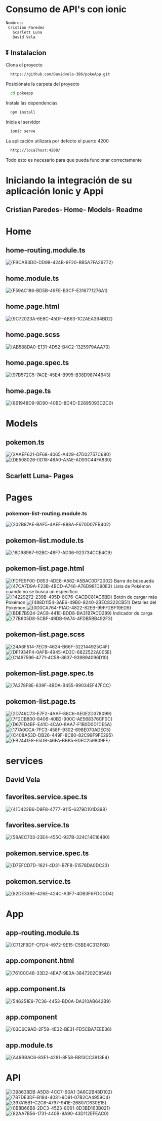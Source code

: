 
# Consumo de API's con ionic

   ```bash
  Nombres:
    Cristian Paredes
 	  Scarlett Luna
	  David Vela
```


## ⏬ Instalacion

Clona el proyecto

```bash
  https://github.com/Davidvela-306/pokeApp.git
```

Posiciónate la carpeta del proyecto

```bash
  cd pokeapp
```

Instala las dependencias

```bash
  npm install
```

Inicia el servidor

```bash
  ionic serve
```

La aplicación utilizará por defecto el puerto 4200

```bash
  http://localhost:4200/
```

Todo esto es necesario para que pueda funcionar correctamente


# Iniciando la integración de su aplicación Ionic y Appi 


## Cristian Paredes- Home- Models- Readme
# Home

## home-routing.module.ts
![{FBCAB3DD-DD98-424B-9F20-BB5A7FA26772}](https://github.com/user-attachments/assets/986ec4dc-c734-4d1c-b81c-ab09d1b89278)

## home.module.ts
![{F59AC186-BD5B-49FE-B3CF-E316771276A1}](https://github.com/user-attachments/assets/7bcdc164-50eb-41a6-a6ed-fcec9ecc5dca)

## home.page.html
![{9C72023A-6E8C-45DF-AB63-1C2AEA394BD2}](https://github.com/user-attachments/assets/28a7abeb-13ea-4b1e-baf1-8921fce6fd78)

## home.page.scss
![{AB588DA0-E131-4D52-B4C2-1325979AAA73}](https://github.com/user-attachments/assets/3a2f802a-fea5-4029-b11d-366161bcca84)

## home.page.spec.ts
![{97B572C5-7ACE-45E4-B995-B38D98744643}](https://github.com/user-attachments/assets/33c7f5ac-0901-4a01-b63e-b69dac54beda)

## home.page.ts
![{861948D9-9D90-40BD-8D4D-E2895093C2C0}](https://github.com/user-attachments/assets/8e204538-0d1a-49c8-b9c2-edc5632add3b)

# Models

## pokemon.ts
![{2AAEF621-DF68-4065-A429-47D02757C680}](https://github.com/user-attachments/assets/95deb879-9ab7-42de-89dd-dcfa74b865a4)
![{DE508026-0D18-48A0-A7AE-AD93C44FA830}](https://github.com/user-attachments/assets/2ffcbbff-2115-44e0-877a-ffa24a1bc50d)


## Scarlett Luna- Pages
# Pages
### pokemon-list-routing.module.ts
![{202B87AE-BAF5-4AEF-888A-F670D07FB402}](https://github.com/user-attachments/assets/8bf9e568-0bba-480b-85aa-a157ff7aa75a)

## pokemon-list.module.ts
![{16D98967-92BC-48F7-AD36-923734CCE4C9}](https://github.com/user-attachments/assets/cdbff666-4eda-4093-8cd4-6a88672d6ac9)

## pokemon-list.page.html
![{FDFE9F00-D853-4DE8-A562-A5BAC0DF2002}](https://github.com/user-attachments/assets/0d1f19a2-677e-4a51-a3e3-455c22f2ba38)
Barra de búsqueda
![{47CA7D9A-F23B-4BCD-A746-A76D981D90E3}](https://github.com/user-attachments/assets/fb55a72a-7204-401e-a8ed-8f59e13bfe3f)
Lista de Pokémon cuando no se busca un específico
![{14229272-239B-495D-8C76-CACDC81AC6BD}](https://github.com/user-attachments/assets/b2ee8569-ff1f-4d5a-88ab-d543449fb545)
Botón de cargar más Pokémon
![{488D1154-3AE6-49B0-8240-2BEC8322CB51}](https://github.com/user-attachments/assets/ad2a3ca0-5c05-4e06-b3b6-080def7fda36)
Detalles del Pokémon
![{0D0CA764-F1AC-4822-82EB-99FF2BF19ED9}](https://github.com/user-attachments/assets/1f12a74e-d4df-4743-93a1-e34fb507a43c)
![{BDE7B924-2AC8-441E-BDD8-BA31B7ADD289}](https://github.com/user-attachments/assets/6d1d8fe8-2651-4261-9c8a-52669916a42b)
Indicador de carga 
![{77B605D8-5CBF-49DB-9A74-4FDB5BB492F3}](https://github.com/user-attachments/assets/e00947eb-fafe-4e2c-80c7-da4d9941c8e4)

## pokemon-list.page.scss
![{24A6F514-7EC9-4624-B66F-322144925C4F}](https://github.com/user-attachments/assets/464f9961-1b02-4d16-9c07-0f5621fec812)
![{DF1934F4-0AFB-4945-AD3C-6822522A005E}](https://github.com/user-attachments/assets/b48c2b88-8c2e-433f-afd5-2dc359ec69ca)
![{C1497596-4771-4C58-8637-939894096D10}](https://github.com/user-attachments/assets/57b72808-1c30-4658-b323-870b4ee3550a)

## pokemon-list.page.spec.ts
![{7A378F8E-639F-4BDA-B455-99034EF47FCC}](https://github.com/user-attachments/assets/ed58bb73-caeb-4597-bc2f-4ce91552476a)

## pokemon-list.page.ts
![{2D746C73-E7F2-4AAF-88C6-AE0E2D378099}](https://github.com/user-attachments/assets/2b796160-5a29-45b6-839a-4e7a39ec0e7d)
![{7F2CB800-8406-40B2-900C-AE568376CF0C}](https://github.com/user-attachments/assets/07e60f81-e9ec-4ca8-9802-dd43185251a0)
![{D67FD4BF-E41C-4CA0-8AA7-F1B0D0D1CE5A}](https://github.com/user-attachments/assets/e9999904-bea3-4732-b5f3-106af95cf126)
![{177A0CCA-7FC3-458F-9302-698E070ADEC5}](https://github.com/user-attachments/assets/5c84b98f-b015-4ab8-a945-3ffff8015db1)
![{C408A53D-DB26-449F-8C80-82C99F9FE295}](https://github.com/user-attachments/assets/6dcc0a8a-fbb1-4fcc-834c-5567cdef4899)
![{FB2441F8-E5DB-46FA-BBB5-F0EC259809FF}](https://github.com/user-attachments/assets/7991f87f-4713-4b32-9306-415d113b3757)



# services
##  David Vela

## favorites.service.spec.ts
![{41D422B6-D9F8-4777-9115-6379D101D398}](https://github.com/user-attachments/assets/41a0d706-7221-400c-8418-906f9bbdd713)

## favorites.service.ts
![{58AEC703-23E4-455C-937B-324C14E16480}](https://github.com/user-attachments/assets/9722d3c0-86c8-41aa-ab99-7fd2b1cc743d)

## pokemon.service.spec.ts
![{D7EFCD7D-1621-4D31-B7F8-51578DA0DC23}](https://github.com/user-attachments/assets/4b44b12a-1fcf-41ac-bd93-67c9e5bfe6bd)

## pokemon.service.ts
![{82DE338E-426E-424C-A3F7-4DB3F6FDCDD4}](https://github.com/user-attachments/assets/ca8e3a37-7ed1-4f05-98c9-686dd73ffe9c)

# App 

## app-routing.module.ts
![{C712F9DF-CFD4-4972-9E15-C5BE4C313F6D}](https://github.com/user-attachments/assets/df7b7a75-0a5b-4c40-a56f-397ca7c8f7a6)

## app.component.html
![{761C0C48-33D2-4EA7-9E3A-3847202C85A6}](https://github.com/user-attachments/assets/e9f10818-da7a-47f2-831f-3392f9358d5a)

## app.component.ts
![{546251E9-7C36-4453-BD0A-DA310AB642B9}](https://github.com/user-attachments/assets/05963475-2f2f-4fd2-b2c7-414470d45852)

## app.component
![{03C6C9AD-2F58-4E32-BE31-FD5CBA7EEE36}](https://github.com/user-attachments/assets/6bc5c9a4-2c6f-44cf-9384-07b1c766c1de)

## app.module.ts
![{A49BBAC6-83E1-4281-8F58-BB13CC3913E4}](https://github.com/user-attachments/assets/057e7b2f-5722-4ed4-9067-928e9a9cc535)

# API

![{398638DB-A5D8-4CC7-90A1-3A6C2B48D102}](https://github.com/user-attachments/assets/d2a3fd52-b9be-4cd3-8e46-4a591b5f99b7)
![{7B7DE3DF-B184-4031-9D91-07B2CA4959C4}](https://github.com/user-attachments/assets/445e7758-0914-4c19-a1ef-5432c260ea5f)
![{397A15B1-C2C6-4797-941E-26807C630E15}](https://github.com/user-attachments/assets/c5567812-9703-464d-815f-ed1627d19a2d)
![{0B8B66B8-2DC3-4523-8061-8D3BD163B021}](https://github.com/user-attachments/assets/ad6f9e59-954f-4c19-a2e1-e877bbb9f7ee)
![{82AA7B56-1731-440B-9A90-43D112EFEAC0}](https://github.com/user-attachments/assets/0f5840bc-6f1a-4b9f-ae8a-2fb96e385489)



